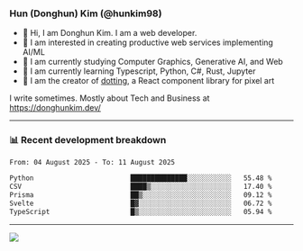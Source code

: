 ### Hun (Donghun) Kim (@hunkim98)

- 👋 Hi, I am Donghun Kim. I am a web developer. 
- 🤔 I am interested in creating productive web services implementing AI/ML
- 🔭 I am currently studying Computer Graphics, Generative AI, and Web 
- 🌱 I am currently learning Typescript, Python, C#, Rust, Jupyter
- 🎨 I am the creator of [dotting](https://github.com/hunkim98/dotting), a React component library for pixel art

I write sometimes. Mostly about Tech and Business at https://donghunkim.dev/

---
### 📊 Recent development breakdown
<!--START_SECTION:waka-->

```txt
From: 04 August 2025 - To: 11 August 2025

Python                        ██████████████░░░░░░░░░░░   55.48 %
CSV                           ████▒░░░░░░░░░░░░░░░░░░░░   17.40 %
Prisma                        ██▒░░░░░░░░░░░░░░░░░░░░░░   09.12 %
Svelte                        █▓░░░░░░░░░░░░░░░░░░░░░░░   06.72 %
TypeScript                    █▒░░░░░░░░░░░░░░░░░░░░░░░   05.94 %
```

<!--END_SECTION:waka-->
---

<!-- <div align='center'> -->
  <img align="center" src="https://github-readme-stats.vercel.app/api?username=hunkim98&theme=dark&show_icons=true"/>
<!-- </div> -->
<!--
**hunkim98/hunkim98** is a ✨ _special_ ✨ repository because its `README.md` (this file) appears on your GitHub profile.

Here are some ideas to get you started:

- 🔭 I’m currently working on ...
- 🌱 I’m currently learning ...
- 👯 I’m looking to collaborate on ...
- 🤔 I’m looking for help with ...
- 💬 Ask me about ...
- 📫 How to reach me: ...
- 😄 Pronouns: ...
- ⚡ Fun fact: ...
-->
